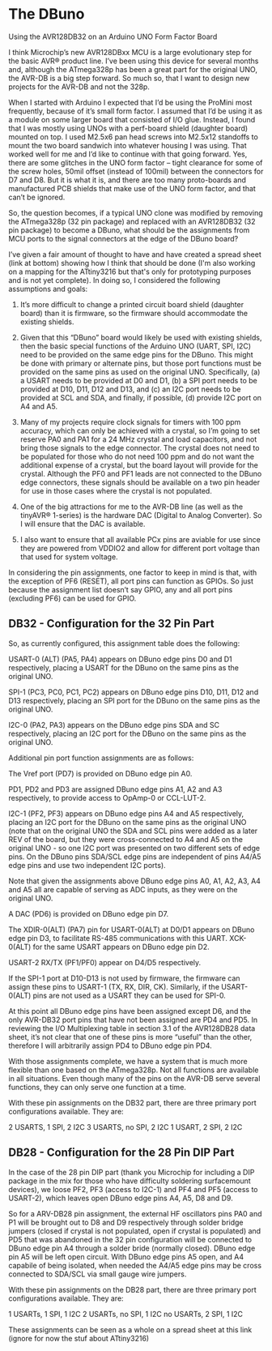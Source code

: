# The DBuno
Using the AVR128DB32 on an Arduino UNO Form Factor Board

I think Microchip’s new AVR128DBxx MCU is a large evolutionary step for the basic AVR® product line.  I’ve been using this device for several months and, although the ATmega328p has been a great part for the original UNO, the AVR-DB is a big step forward.  So much so, that I want to design new projects for the AVR-DB and not the 328p.

When I started with Arduino I expected that I’d be using the ProMini most frequently, because of it’s small form factor.  I assumed that I’d be using it as a module on some larger board that consisted of I/O glue.  Instead, I found that I was mostly using UNOs with a perf-board shield (daughter board) mounted on top.  I used M2.5x6 pan head screws into M2.5x12 standoffs to mount the two board sandwich into whatever housing I was using.  That worked well for me and I’d like to continue with that going forward.  Yes, there are some glitches in the UNO form factor – tight clearance for some of the screw holes, 50mil offset (instead of 100mil) between the connectors for D7 and D8.  But it is what it is, and there are too many proto-boards and manufactured PCB shields that make use of the UNO form factor, and that can’t be ignored.

So, the question becomes, if a typical UNO clone was modified by removing the ATmega328p (32 pin package) and replaced with an AVR128DB32 (32 pin package) to become a DBuno, what should be the assignments from MCU ports to the signal connectors at the edge of the DBuno board?

I’ve given a fair amount of thought to have and have created a spread sheet (link at bottom) showing how I think that should be done (I'm also working on a mapping for the ATtiny3216 but that's only for prototyping purposes and is not yet complete).  In doing so, I considered the following assumptions and goals:

1.	It’s more difficult to change a printed circuit board shield (daughter board) than it is firmware, so the firmware should accommodate the existing shields.

2.	Given that this “DBuno” board would likely be used with existing shields, then the basic special functions of the Arduino UNO (UART, SPI, I2C) need to be provided on the same edge pins for the DBuno.  This might be done with primary or alternate pins, but those port functions must be provided on the same pins as used on the original UNO.  Specifically,  (a) a USART needs to be provided at D0 and D1, (b) a SPI port needs to be provided at D10, D11, D12 and D13, and (c) an I2C port needs to be provided at SCL and SDA, and finally, if possible, (d) provide I2C port on A4 and A5.

3.	Many of my projects require clock signals for timers with 100 ppm accuracy, which can only be achieved with a crystal, so I’m going to set reserve PA0 and PA1 for a 24 MHz crystal and load capacitors, and not bring those signals to the edge connector.  The crystal does not need to be populated for those who do not need 100 ppm and do not want the additional expense of a crystal, but the board layout will provide for the crystal.  Although the PF0 and PF1 leads are not connected to the DBuno edge connectors, these signals should be available on a two pin header for use in those cases where the crystal is not populated.

4.	One of the big attractions for me to the AVR-DB line (as well as the tinyAVR® 1-series) is the hardware DAC (Digital to Analog Converter).  So I will ensure that the DAC is available.

5.	I also want to ensure that all available PCx pins are aviable for use since they are powered from VDDIO2 and allow for different port voltage than that used for system voltage.

In considering the pin assignments, one factor to keep in mind is that, with the exception of PF6 (RESET), all port pins can function as GPIOs.  So just because the assignment list doesn’t say GPIO, any and all port pins (excluding PF6) can be used for GPIO.

## DB32 - Configuration for the 32 Pin Part

So, as currently configured, this assignment table does the following:

USART-0 (ALT) (PA5, PA4) appears on DBuno edge pins D0 and D1 respectively, placing a USART for the DBuno on the same pins as the original UNO.

SPI-1 (PC3, PC0, PC1, PC2) appears on DBuno edge pins D10, D11, D12 and D13 respectively, placing an SPI port for the DBuno on the same pins as the original UNO.

I2C-0 (PA2, PA3) appears on the DBuno edge pins SDA and SC respectively, placing an I2C port for the DBuno on the same pins as the original UNO.


Additional pin port function assignments are as follows:

The Vref port (PD7) is provided on DBuno edge pin A0.

PD1, PD2 and PD3 are assigned DBuno edge pins A1, A2 and A3 respectively, to provide access to OpAmp-0 or CCL-LUT-2.

I2C-1 (PF2, PF3) appears on DBuno edge pins A4 and A5 respectively, placing an I2C port for the DBuno on the same pins as the original UNO (note that on the original UNO the SDA and SCL pins were added as a later REV of the board, but they were cross-connected to A4 and A5 on the original UNO - so one I2C port was presented on two different sets of edge pins.  On the DBuno pins SDA/SCL edge pins are independent of pins A4/A5 edge pins and use two independent I2C ports).

Note that given the assignments above DBuno edge pins A0, A1, A2, A3, A4 and A5 all are capable of serving as ADC inputs, as they were on the original UNO.

A DAC (PD6) is provided on DBuno edge pin D7.

The XDIR-0(ALT) (PA7) pin for USART-0(ALT) at D0/D1 appears on DBuno edge pin D3, to facilitate RS-485 communications with this UART.  XCK-0(ALT) for the same USART appears on DBuno edge pin D2.

USART-2  RX/TX (PF1/PF0) appear on D4/D5 respectively.

If the SPI-1 port at D10-D13 is not used by firmware, the firmware can assign these pins to USART-1 (TX, RX, DIR, CK).  Similarly, if the USART-0(ALT) pins are not used as a USART they can be used for SPI-0.

At this point all DBuno edge pins have been assigned except D6, and the only AVR-DB32 port pins that have not been assigned are PD4 and PD5.  In reviewing the I/O Multiplexing table in section 3.1 of the AVR128DB28 data sheet, it’s not clear that one of these pins is more “useful” than the other, therefore I will arbitrarily assign PD4 to DBuno edge pin PD4.

With those assignments complete, we have a system that is much more flexible than one based on the ATmega328p.  Not all functions are available in all situations.  Even though many of the pins on the AVR-DB serve several functions, they can only serve one function at a time.

With these pin assignments on the DB32 part, there are three primary port configurations available.  They are:

2 USARTS, 1 SPI, 2 I2C
3 USARTS, no SPI, 2 I2C
1 USART, 2 SPI, 2 I2C

## DB28 - Configuration for the 28 Pin DIP Part

In the case of the 28 pin DIP part (thank you Microchip for including a DIP package in the mix for those who have difficulty soldering surfacemount devices), we loose PF2, PF3 (access to I2C-1) and PF4 and PF5 (access to USART-2), which leaves open DBuno edge pins A4, A5, D8 and D9.

So for a ARV-DB28 pin assignment, the external HF oscillators pins PA0 and P1 will be brought out to D8 and D9 respectively through solder bridge jumpers (closed if crystal is not populated, open if crystal is populated) and PD5 that was abandoned in the 32 pin configuration will be connected to DBuno edge pin A4 through a solder bride (normally closed).  DBuno edge pin A5 will be left open circuit.  With DBuno edge pins A5 open, and A4 capabile of being isolated, when needed the A4/A5 edge pins may be cross connected to SDA/SCL via small gauge wire jumpers.

With these pin assignments on the DB28 part, there are three primary port configurations available.  They are:

1 USARTs, 1 SPI, 1 I2C
2 USARTs, no SPI, 1 I2C
no USARTs, 2 SPI, 1 I2C


These assignments can be seen as a whole on a spread sheet at this link (ignore for now the stuf about ATtiny3216)



